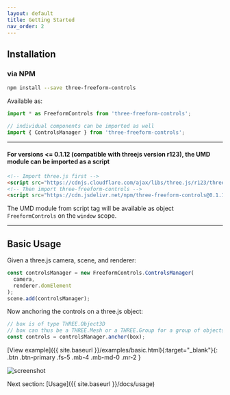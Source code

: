 ```yaml
---
layout: default
title: Getting Started
nav_order: 2
---
```

## Installation

### via NPM

```bash
npm install --save three-freeform-controls
```

Available as:

```js
import * as FreeformControls from 'three-freeform-controls';
```

```js
// individual components can be imported as well
import { ControlsManager } from 'three-freeform-controls';
```

---

#### For versions <= 0.1.12 (compatible with threejs version r123), the UMD module can be imported as a script


```html
<!-- Import three.js first -->
<script src="https://cdnjs.cloudflare.com/ajax/libs/three.js/r123/three.min.js"></script>
<!-- Then import three-freeform-controls -->
<script src="https://cdn.jsdelivr.net/npm/three-freeform-controls@0.1.12/dist/three-freeform-controls.umd.js"></script>
```
The UMD module from script tag will be available as object `FreeformControls` on the `window` scope.

---
## Basic Usage

Given a three.js camera, scene, and renderer:

```js
const controlsManager = new FreeformControls.ControlsManager(
  camera,
  renderer.domElement
);
scene.add(controlsManager);
```

Now anchoring the controls on a three.js object:

```js
// box is of type THREE.Object3D
// box can thus be a THREE.Mesh or a THREE.Group for a group of objects
const controls = controlsManager.anchor(box);
```

[View example]({{ site.baseurl }}/examples/basic.html){:target="_blank"}{: .btn .btn-primary .fs-5 .mb-4 .mb-md-0 .mr-2 }

![screenshot](https://i.imgur.com/b1cxpHs.png)

Next section: [Usage]({{ site.baseurl }}/docs/usage)


